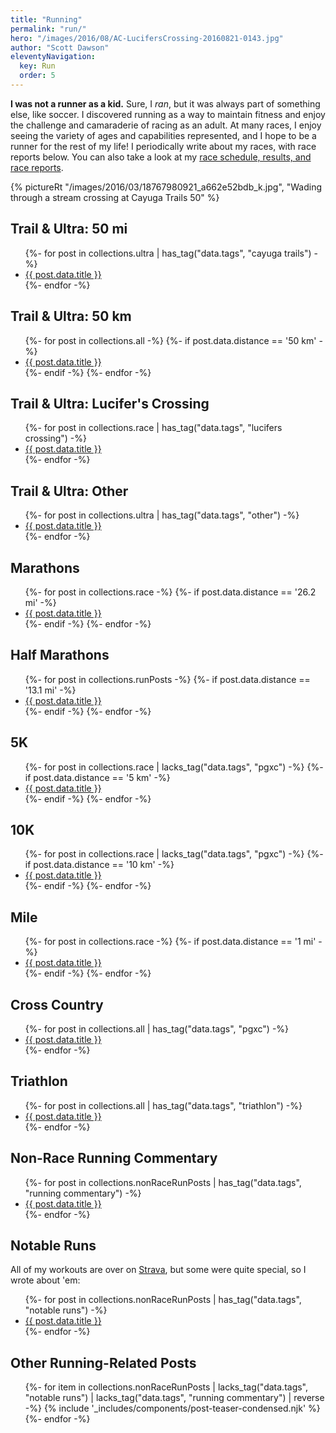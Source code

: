 ```yaml
---
title: "Running"
permalink: "run/"
hero: "/images/2016/08/AC-LucifersCrossing-20160821-0143.jpg"
author: "Scott Dawson"
eleventyNavigation:
  key: Run
  order: 5
---
```


**I was not a runner as a kid.** Sure, I *ran*, but it was always part of something else, like soccer. I discovered running as a way to maintain fitness and enjoy the challenge and camaraderie of racing as an adult. At many races, I enjoy seeing the variety of ages and capabilities represented, and I hope to be a runner for the rest of my life! I periodically write about my races, with race reports below. You can also take a look at my [race schedule, results, and race reports](/race-schedule/).

{% pictureRt "/images/2016/03/18767980921_a662e52bdb_k.jpg", "Wading through a stream crossing at Cayuga Trails 50" %}

## Trail & Ultra: 50 mi

<ul>
{%- for post in collections.ultra | has_tag("data.tags", "cayuga trails") -%}
  <li><a href="{{ post.url }}">{{ post.data.title }}</a></li>
{%- endfor -%}
</ul>

## Trail & Ultra: 50 km

<ul>
{%- for post in collections.all -%}
    {%- if post.data.distance == '50 km' -%}
        <li><a href="{{ post.url }}">{{ post.data.title }}</a></li>
    {%- endif -%}
{%- endfor -%}
</ul>

## Trail & Ultra: Lucifer's Crossing

<ul>
{%- for post in collections.race | has_tag("data.tags", "lucifers crossing") -%}
    <li><a href="{{ post.url }}">{{ post.data.title }}</a></li>
{%- endfor -%}
</ul>

## Trail & Ultra: Other

<ul>
{%- for post in collections.ultra | has_tag("data.tags", "other") -%}
    <li><a href="{{ post.url }}">{{ post.data.title }}</a></li>
{%- endfor -%}
</ul>

## Marathons

<ul>
{%- for post in collections.race -%}
    {%- if post.data.distance == '26.2 mi' -%}
        <li><a href="{{ post.url }}">{{ post.data.title }}</a></li>
    {%- endif -%}
{%- endfor -%}
</ul>

## Half Marathons

<ul>
{%- for post in collections.runPosts -%}
    {%- if post.data.distance == '13.1 mi' -%}
        <li><a href="{{ post.url }}">{{ post.data.title }}</a></li>
    {%- endif -%}
{%- endfor -%}
</ul>

## 5K

<ul>
{%- for post in collections.race | lacks_tag("data.tags", "pgxc") -%}
    {%- if post.data.distance == '5 km' -%}
        <li><a href="{{ post.url }}">{{ post.data.title }}</a></li>
    {%- endif -%}
{%- endfor -%}
</ul>

## 10K

<ul>
{%- for post in collections.race | lacks_tag("data.tags", "pgxc") -%}
    {%- if post.data.distance == '10 km' -%}
        <li><a href="{{ post.url }}">{{ post.data.title }}</a></li>
    {%- endif -%}
{%- endfor -%}
</ul>

## Mile

<ul>
{%- for post in collections.race -%}
    {%- if post.data.distance == '1 mi' -%}
        <li><a href="{{ post.url }}">{{ post.data.title }}</a></li>
    {%- endif -%}
{%- endfor -%}
</ul>

## Cross Country

<ul>
{%- for post in collections.all | has_tag("data.tags", "pgxc") -%}
  <li><a href="{{ post.url }}">{{ post.data.title }}</a></li>
{%- endfor -%}
</ul>

## Triathlon

<ul>
{%- for post in collections.all | has_tag("data.tags", "triathlon") -%}
  <li><a href="{{ post.url }}">{{ post.data.title }}</a></li>
{%- endfor -%}
</ul>

## Non-Race Running Commentary

<ul>
{%- for post in collections.nonRaceRunPosts | has_tag("data.tags", "running commentary") -%}
  <li><a href="{{ post.url }}">{{ post.data.title }}</a></li>
{%- endfor -%}
</ul>

## Notable Runs

All of my workouts are over on [Strava](https://www.strava.com/athletes/6904418), but some were quite special, so I wrote about 'em:

<ul>
{%- for post in collections.nonRaceRunPosts | has_tag("data.tags", "notable runs") -%}
  <li><a href="{{ post.url }}">{{ post.data.title }}</a></li>
{%- endfor -%}
</ul>

## Other Running-Related Posts

<ul class="post-list">
  {%- for item in collections.nonRaceRunPosts | lacks_tag("data.tags", "notable runs") | lacks_tag("data.tags", "running commentary") | reverse  -%}
  {% include '_includes/components/post-teaser-condensed.njk' %}
  {%- endfor -%}
</ul>
